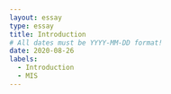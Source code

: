 ```yaml
---
layout: essay
type: essay
title: Introduction
# All dates must be YYYY-MM-DD format!
date: 2020-08-26
labels:
  - Introduction
  - MIS
---
```

